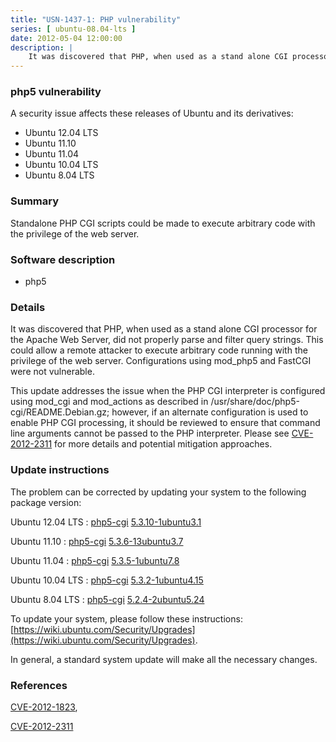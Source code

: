 ```yaml
---
title: "USN-1437-1: PHP vulnerability"
series: [ ubuntu-08.04-lts ]
date: 2012-05-04 12:00:00
description: |
    It was discovered that PHP, when used as a stand alone CGI processor for the Apache Web Server, did not properly parse and filter query strings. This could allow a remote attacker to execute arbitrary code running with the privilege of the web server. Configurations using mod_php5 and FastCGI were not vulnerable.
--- 
```

 
### php5 vulnerability

A security issue affects these releases of Ubuntu and its derivatives:

* Ubuntu 12.04 LTS
* Ubuntu 11.10
* Ubuntu 11.04
* Ubuntu 10.04 LTS
* Ubuntu 8.04 LTS

### Summary

Standalone PHP CGI scripts could be made to execute arbitrary code with the privilege of the web server.

### Software description

* php5 

### Details

It was discovered that PHP, when used as a stand alone CGI processor for the Apache Web Server, did not properly parse and filter query strings. This could allow a remote attacker to execute arbitrary code running with the privilege of the web server. Configurations using mod_php5 and FastCGI were not vulnerable.

This update addresses the issue when the PHP CGI interpreter is configured using mod_cgi and mod_actions as described in /usr/share/doc/php5-cgi/README.Debian.gz; however, if an alternate configuration is used to enable PHP CGI processing, it should be reviewed to ensure that command line arguments cannot be passed to the PHP interpreter. Please see [CVE-2012-2311](http://people.ubuntu.com/~ubuntu-security/cve/CVE-2012-2311) for more details and potential mitigation approaches. 

### Update instructions

The problem can be corrected by updating your system to the following package version:

Ubuntu 12.04 LTS
 : [php5-cgi](https://launchpad.net/ubuntu/+source/php5) <span> [5.3.10-1ubuntu3.1](https://launchpad.net/ubuntu/+source/php5/5.3.10-1ubuntu3.1) </span> 

Ubuntu 11.10
 : [php5-cgi](https://launchpad.net/ubuntu/+source/php5) <span> [5.3.6-13ubuntu3.7](https://launchpad.net/ubuntu/+source/php5/5.3.6-13ubuntu3.7) </span> 

Ubuntu 11.04
 : [php5-cgi](https://launchpad.net/ubuntu/+source/php5) <span> [5.3.5-1ubuntu7.8](https://launchpad.net/ubuntu/+source/php5/5.3.5-1ubuntu7.8) </span> 

Ubuntu 10.04 LTS
 : [php5-cgi](https://launchpad.net/ubuntu/+source/php5) <span> [5.3.2-1ubuntu4.15](https://launchpad.net/ubuntu/+source/php5/5.3.2-1ubuntu4.15) </span> 

Ubuntu 8.04 LTS
 : [php5-cgi](https://launchpad.net/ubuntu/+source/php5) <span> [5.2.4-2ubuntu5.24](https://launchpad.net/ubuntu/+source/php5/5.2.4-2ubuntu5.24) </span> 

To update your system, please follow these instructions: [https://wiki.ubuntu.com/Security/Upgrades](https://wiki.ubuntu.com/Security/Upgrades).

In general, a standard system update will make all the necessary changes. 

### References

 [CVE-2012-1823](http://people.ubuntu.com/~ubuntu-security/cve/CVE-2012-1823), 

 [CVE-2012-2311](http://people.ubuntu.com/~ubuntu-security/cve/CVE-2012-2311)
 
